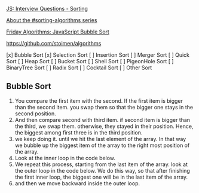 [JS: Interview Questions - Sorting](https://khan4019.github.io/front-end-Interview-Questions/sort.html)

[About the #sorting-algorithms series](http://blog.benoitvallon.com/sorting-algorithms-in-javascript/sorting-algorithms-in-javascript/
)

[Friday Algorithms: JavaScript Bubble Sort]( http://www.stoimen.com/blog/2010/07/09/friday-algorithms-javascript-bubble-sort/)

https://github.com/stoimen/algorithms

[x] Bubble Sort
[x] Selection Sort
[ ] Insertion Sort
[ ] Merger Sort
[ ] Quick Sort
[ ] Heap Sort
[ ] Bucket Sort
[ ] Shell Sort
[ ] PigeonHole Sort
[ ] BinaryTree Sort
[ ] Radix Sort
[ ] Cocktail Sort
[ ] Other Sort

## Bubble Sort
1. You compare the first item with the second. If the first item is bigger than the second item. you swap them so that the bigger one stays in the second position.
2. And then compare second with third item. if second item is bigger than the third, we swap them. otherwise, they stayed in their position. Hence, the biggest among first three is in the third position.
3. we keep doing it. until we hit the last element of the array. In that way we bubble up the biggest item of the array to the right most position of the array.
4. Look at the inner loop in the code below.
5. We repeat this process, starting from the last item of the array. look at the outer loop in the code below. We do this way, so that after finishing the first inner loop, the biggest one will be in the last item of the array.
6. and then we move backward inside the outer loop.
